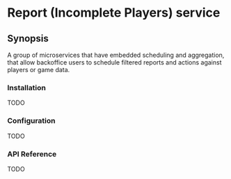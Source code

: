 # Report (Incomplete Players) service
## Synopsis
A group of microservices that have embedded scheduling and aggregation, that allow backoffice users to schedule filtered reports and actions against players or game data.

### Installation
TODO

### Configuration
TODO

### API Reference
TODO

